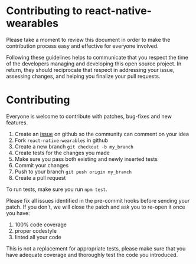 # Contributing to react-native-wearables

Please take a moment to review this document in order to make the contribution
process easy and effective for everyone involved.

Following these guidelines helps to communicate that you respect the time of
the developers managing and developing this open source project. In return,
they should reciprocate that respect in addressing your issue, assessing
changes, and helping you finalize your pull requests.

# Contributing

Everyone is welcome to contribute with patches, bug-fixes and new features.

1.  Create an [issue][1] on github so the community can comment on your idea
2.  Fork `react-native-wearables` in github
3.  Create a new branch `git checkout -b my_branch`
4.  Create tests for the changes you made
5.  Make sure you pass both existing and newly inserted tests
6.  Commit your changes
7.  Push to your branch `git push origin my_branch`
8.  Create a pull request

To run tests, make sure you run `npm test`.

Please fix all issues identified in the pre-commit hooks before sending your patch. If you don't, we will close the patch and ask you to re-open it once you have:

1.  100% code coverage
2.  proper codestyle
3.  linted all your code

This is not a replacement for appropriate tests, please make sure that you have adequate coverage and thoroughly test the code you introduced.

[1]: http://github.com/yldio/react-native-wearables/issues
